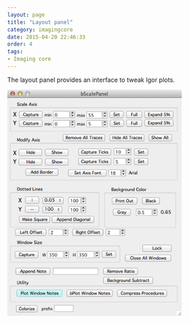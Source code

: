 ```yaml
---
layout: page
title: "Layout panel"
category: imagingcore
date: 2015-04-20 22:46:33
order: 4
tags:
- Imaging core
---
```



The layout panel provides an interface to tweak Igor plots.

<IMG class="img-float-left" SRC="images/mm3/mm3-scale-panel.png" WIDTH="400">

<div class="print-page-break"></div>

 

[1]: stack-browser

